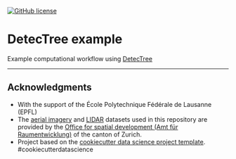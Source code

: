 [![GitHub license](https://img.shields.io/github/license/martibosch/detectree-example.svg)](https://github.com/martibosch/detectree-example/blob/master/LICENSE)

# DetecTree example

Example computational workflow using [DetecTree](https://github.com/martibosch/detectree)

--------

## Acknowledgments

* With the support of the École Polytechnique Fédérale de Lausanne (EPFL)
* The [aerial imagery](https://www.geolion.zh.ch/geodatensatz/2831) and [LIDAR](https://www.geolion.zh.ch/geodatensatz/show?gdsid=343) datasets used in this repository are provided by the [Office for spatial development (Amt für Raumentwicklung)](https://are.zh.ch/) of the canton of Zurich.
* Project based on the [cookiecutter data science project template](https://drivendata.github.io/cookiecutter-data-science). #cookiecutterdatascience
